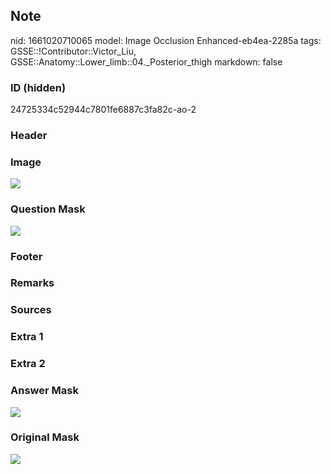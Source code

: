 ## Note
nid: 1661020710065
model: Image Occlusion Enhanced-eb4ea-2285a
tags: GSSE::!Contributor::Victor_Liu, GSSE::Anatomy::Lower_limb::04._Posterior_thigh
markdown: false

### ID (hidden)
24725334c52944c7801fe6887c3fa82c-ao-2

### Header


### Image
<img src="tmp8nu4wlsh.png">

### Question Mask
<img src="24725334c52944c7801fe6887c3fa82c-ao-2-Q.svg">

### Footer


### Remarks


### Sources


### Extra 1


### Extra 2


### Answer Mask
<img src="24725334c52944c7801fe6887c3fa82c-ao-2-A.svg">

### Original Mask
<img src="24725334c52944c7801fe6887c3fa82c-ao-O.svg">

